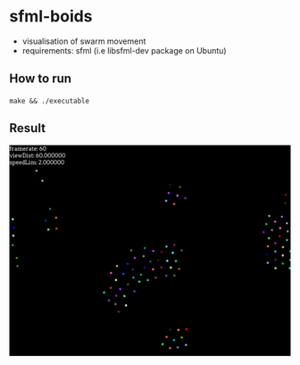 # sfml-boids
- visualisation of swarm movement 
- requirements: sfml (i.e libsfml-dev package on Ubuntu)
  
## How to run
  `make && ./executable` 


## Result
![](img/demonstration.gif)
